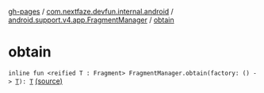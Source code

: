 [gh-pages](../../index.md) / [com.nextfaze.devfun.internal.android](../index.md) / [android.support.v4.app.FragmentManager](index.md) / [obtain](./obtain.md)

# obtain

`inline fun <reified T : Fragment> FragmentManager.obtain(factory: () -> `[`T`](obtain.md#T)`): `[`T`](obtain.md#T) [(source)](https://github.com/NextFaze/dev-fun/tree/master/devfun-internal/src/main/java/com/nextfaze/devfun/internal/android/Fragments.kt#L63)